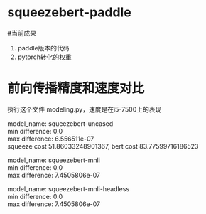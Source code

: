 # squeezebert-paddle

#当前成果
1. paddle版本的代码
2. pytorch转化的权重

# 前向传播精度和速度对比
执行这个文件 modeling.py，速度是在i5-7500上的表现  
 
model_name: squeezebert-uncased  
min difference: 0.0   
max difference: 6.556511e-07  
squeeze cost 51.86033248901367, bert cost 83.77599716186523   

model_name: squeezebert-mnli   
min difference: 0.0   
max difference: 7.4505806e-07   


model_name: squeezebert-mnli-headless   
min difference: 0.0   
max difference: 7.4505806e-07   